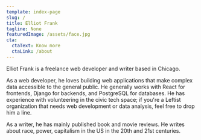 ```yaml
---
template: index-page
slug: /
title: Elliot Frank
tagline: None
featuredImage: /assets/face.jpg
cta:
  ctaText: Know more
  ctaLink: /about
---
```

Elliot Frank is a freelance web developer and writer based in Chicago.

As a web developer, he loves building web applications that make complex data accessible to the general public. He generally works with React for frontends, Django for backends, and PostgreSQL for databases. He has experience with volunteering in the civic tech space; if you're a Leftist organization that needs web development or data analysis, feel free to drop him a line.

As a writer, he has mainly published book and movie reviews. He writes about race, power, capitalism in the US in the 20th and 21st centuries.
